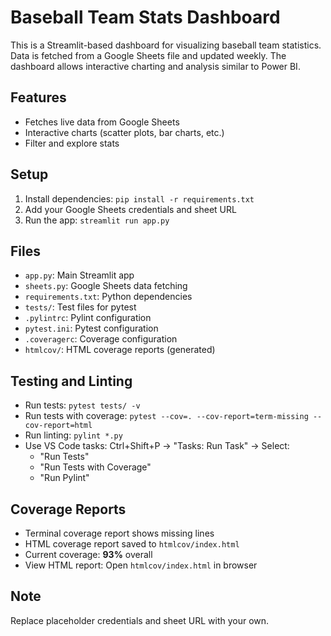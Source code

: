 # Baseball Team Stats Dashboard

This is a Streamlit-based dashboard for visualizing baseball team statistics. Data is fetched from a Google Sheets file and updated weekly. The dashboard allows interactive charting and analysis similar to Power BI.

## Features
- Fetches live data from Google Sheets
- Interactive charts (scatter plots, bar charts, etc.)
- Filter and explore stats

## Setup
1. Install dependencies: `pip install -r requirements.txt`
2. Add your Google Sheets credentials and sheet URL
3. Run the app: `streamlit run app.py`

## Files
- `app.py`: Main Streamlit app
- `sheets.py`: Google Sheets data fetching
- `requirements.txt`: Python dependencies
- `tests/`: Test files for pytest
- `.pylintrc`: Pylint configuration
- `pytest.ini`: Pytest configuration
- `.coveragerc`: Coverage configuration
- `htmlcov/`: HTML coverage reports (generated)

## Testing and Linting
- Run tests: `pytest tests/ -v`
- Run tests with coverage: `pytest --cov=. --cov-report=term-missing --cov-report=html`
- Run linting: `pylint *.py`
- Use VS Code tasks: Ctrl+Shift+P -> "Tasks: Run Task" -> Select:
  - "Run Tests"
  - "Run Tests with Coverage"
  - "Run Pylint"

## Coverage Reports
- Terminal coverage report shows missing lines
- HTML coverage report saved to `htmlcov/index.html`
- Current coverage: **93%** overall
- View HTML report: Open `htmlcov/index.html` in browser

## Note
Replace placeholder credentials and sheet URL with your own.
